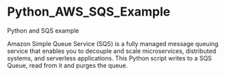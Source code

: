 # Python_AWS_SQS_Example
Python and SQS example 

Amazon Simple Queue Service (SQS) is a fully managed message queuing service that enables you to decouple and scale microservices, distributed systems, and serverless applications.
This Python script writes to a SQS Queue, read from it and purges the queue.
